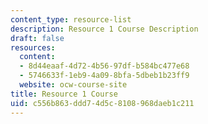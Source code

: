 ```yaml
---
content_type: resource-list
description: Resource 1 Course Description
draft: false
resources:
  content:
  - 8d44eaaf-4d72-4b56-97df-b584bc477e68
  - 5746633f-1eb9-4a09-8bfa-5dbeb1b23ff9
  website: ocw-course-site
title: Resource 1 Course
uid: c556b863-ddd7-4d5c-8108-968daeb1c211
---
```

